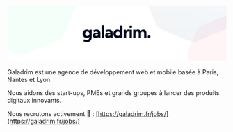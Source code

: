 ![Bannière Galadrim](https://raw.githubusercontent.com/galadrimteam/.github/main/profile/galadrim-banner.png)

Galadrim est une agence de développement web et mobile basée à Paris, Nantes et Lyon.

Nous aidons des start-ups, PMEs et grands groupes à lancer des produits digitaux innovants.

Nous recrutons activement 🙂 : [https://galadrim.fr/jobs/](https://galadrim.fr/jobs/)
